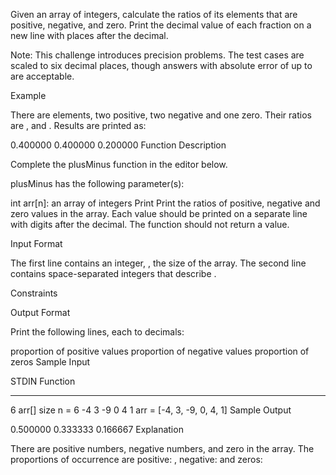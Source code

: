 Given an array of integers, calculate the ratios of its elements that are positive, negative, and zero. Print the decimal value of each fraction on a new line with  places after the decimal.

Note: This challenge introduces precision problems. The test cases are scaled to six decimal places, though answers with absolute error of up to  are acceptable.

Example

There are  elements, two positive, two negative and one zero. Their ratios are ,  and . Results are printed as:

0.400000
0.400000
0.200000
Function Description

Complete the plusMinus function in the editor below.

plusMinus has the following parameter(s):

int arr[n]: an array of integers
Print
Print the ratios of positive, negative and zero values in the array. Each value should be printed on a separate line with  digits after the decimal. The function should not return a value.

Input Format

The first line contains an integer, , the size of the array.
The second line contains  space-separated integers that describe .

Constraints



Output Format

Print the following  lines, each to  decimals:

proportion of positive values
proportion of negative values
proportion of zeros
Sample Input

STDIN           Function
-----           --------
6               arr[] size n = 6
-4 3 -9 0 4 1   arr = [-4, 3, -9, 0, 4, 1]
Sample Output

0.500000
0.333333
0.166667
Explanation

There are  positive numbers,  negative numbers, and  zero in the array.
The proportions of occurrence are positive: , negative:  and zeros: